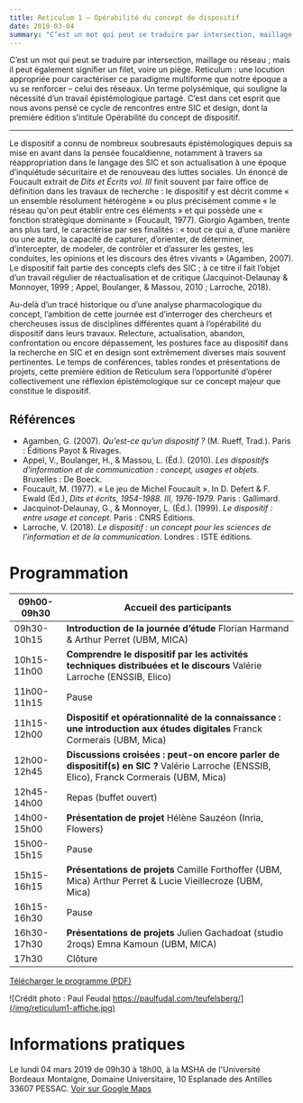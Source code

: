 ```yaml
---
title: Reticulum 1 – Opérabilité du concept de dispositif
date: 2019-03-04
summary: "C’est un mot qui peut se traduire par intersection, maillage ou réseau ; mais il peut également signifier un filet, voire un piège. Reticulum : une locution appropriée pour caractériser ce paradigme multiforme que notre époque a vu se renforcer – celui des réseaux. Un terme polysémique, qui souligne la nécessité d’un travail épistémologique partagé. C’est dans cet esprit que nous avons pensé ce cycle de rencontres entre SIC et design, dont la première édition s’intitule Opérabilité du concept de dispositif."
---
```


C’est un mot qui peut se traduire par intersection, maillage ou réseau ; mais il peut également signifier un filet, voire un piège. Reticulum : une locution appropriée pour caractériser ce paradigme multiforme que notre époque a vu se renforcer – celui des réseaux. Un terme polysémique, qui souligne la nécessité d’un travail épistémologique partagé. C’est dans cet esprit que nous avons pensé ce cycle de rencontres entre SIC et design, dont la première édition s’intitule Opérabilité du concept de dispositif.

***

Le dispositif a connu de nombreux soubresauts épistémologiques depuis sa mise en avant dans la pensée foucaldienne, notamment à travers sa réappropriation dans le langage des SIC et son actualisation à une époque d’inquiétude sécuritaire et de renouveau des luttes sociales. Un énoncé de Foucault extrait de *Dits et Écrits vol. III* finit souvent par faire office de définition dans les travaux de recherche : le dispositif y est décrit comme « un ensemble résolument hétérogène » ou plus précisément comme « le réseau qu'on peut établir entre ces éléments » et qui possède une « fonction stratégique dominante » (Foucault, 1977). Giorgio Agamben, trente ans plus tard, le caractérise par ses finalités : « tout ce qui a, d’une manière ou une autre, la capacité de capturer, d’orienter, de déterminer, d’intercepter, de modeler, de contrôler et d’assurer les gestes, les conduites, les opinions et les discours des êtres vivants » (Agamben, 2007). Le dispositif fait partie des concepts clefs des SIC ; à ce titre il fait l’objet d’un travail régulier de réactualisation et de critique (Jacquinot-Delaunay & Monnoyer, 1999 ; Appel, Boulanger, & Massou, 2010 ; Larroche, 2018).

Au-delà d’un tracé historique ou d’une analyse pharmacologique du concept, l’ambition de cette journée est d’interroger des chercheurs et chercheuses issus de disciplines différentes quant à l’opérabilité du dispositif dans leurs travaux. Relecture, actualisation, abandon, confrontation ou encore dépassement, les postures face au dispositif dans la recherche en SIC et en design sont extrêmement diverses mais souvent pertinentes. Le temps de conférences, tables rondes et présentations de projets, cette première édition de Reticulum sera l’opportunité d’opérer collectivement une réflexion épistémologique sur ce concept majeur que constitue le dispositif.

## Références

- Agamben, G. (2007). *Qu’est-ce qu’un dispositif ?* (M. Rueff, Trad.). Paris : Éditions Payot & Rivages.
- Appel, V., Boulanger, H., & Massou, L. (Éd.). (2010). *Les dispositifs d’information et de communication : concept, usages et objets.* Bruxelles : De Boeck.
- Foucault, M. (1977). « Le jeu de Michel Foucault ». In D. Defert & F. Ewald (Éd.), *Dits et écrits, 1954-1988. III, 1976-1979.* Paris : Gallimard.
- Jacquinot-Delaunay, G., & Monnoyer, L. (Éd.). (1999). *Le dispositif : entre usage et concept.* Paris : CNRS Éditions.
- Larroche, V. (2018). *Le dispositif : un concept pour les sciences de l’information et de la communication.* Londres : ISTE éditions.

# Programmation

| 09h00-09h30 | Accueil des participants |
|-|-|
| 09h30-10h15 | **Introduction de la journée d’étude** Florian Harmand & Arthur Perret (UBM, MICA) |
| 10h15-11h00 | **Comprendre le dispositif par les activités techniques distribuées et le discours** Valérie Larroche (ENSSIB, Elico) |
| 11h00-11h15 | Pause |
| 11h15-12h00 | **Dispositif et opérationnalité de la connaissance : une introduction aux études digitales** Franck Cormerais (UBM, Mica) |
| 12h00-12h45 | **Discussions croisées : peut-on encore parler de dispositif(s) en SIC ?** Valérie Larroche (ENSSIB, Elico), Franck Cormerais (UBM, Mica) |
| 12h45-14h00 | Repas (buffet ouvert) |
| 14h00-15h00 | **Présentation de projet** Hélène Sauzéon (Inria, Flowers) |
| 15h00-15h15 | Pause |
| 15h15-16h15 | **Présentations de projets** Camille Forthoffer (UBM, Mica) Arthur Perret & Lucie Vieillecroze (UBM, Mica) |
| 16h15-16h30 | Pause |
| 16h30-17h30 | **Présentations de projets** Julien Gachadoat (studio 2roqs) Emna Kamoun (UBM, MICA) |
| 17h30 | Clôture |

[Télécharger le programme (PDF)](/reticulum1-programme.pdf)

![Crédit photo : Paul Feudal https://paulfudal.com/teufelsberg/](/img/reticulum1-affiche.jpg)

# Informations pratiques

Le lundi 04 mars 2019 de 09h30 à 18h00, à la MSHA de l'Université Bordeaux Montaigne, Domaine Universitaire, 10 Esplanade des Antilles 33607 PESSAC. [Voir sur Google Maps](https://www.google.com/maps/place/Maison+Sciences+Homme+Aquitaine/@44.7944306,-0.6187195,15z/data=!4m5!3m4!1s0x0:0xca5004bfedc5fc87!8m2!3d44.7944306!4d-0.6187195)

